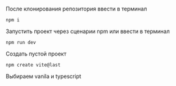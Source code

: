 После клонирования репозитория ввести в терминал
```
npm i
```
Запустить проект через сценарии npm или ввести в терминал
```
npm run dev
```

Создать пустой проект
```
npm create vite@last
```
Выбираем vanila и typescript
